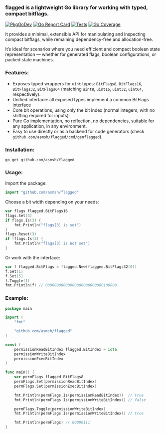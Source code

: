 ### flagged is a lightweight Go library for working with typed, compact bitflags.

[![PkgGoDev](https://pkg.go.dev/badge/github.com/asmsh/flagged)](https://pkg.go.dev/github.com/asmsh/flagged)
[![Go Report Card](https://goreportcard.com/badge/github.com/asmsh/flagged)](https://goreportcard.com/report/github.com/asmsh/flagged)
[![Tests](https://github.com/asmsh/flagged/workflows/Tests/badge.svg)](https://github.com/asmsh/flagged/actions)
[![Go Coverage](https://github.com/asmsh/flagged/wiki/coverage.svg)](https://raw.githack.com/wiki/asmsh/sema/coverage.html)

It provides a minimal, extensible API for manipulating and inspecting compact bitflags, while remaining dependency-free and allocation-free.

It’s ideal for scenarios where you need efficient and compact boolean state representation — whether for generated flags, boolean configurations, or packed state machines.

### Features:

* Exposes typed wrappers for `uint` types: `BitFlags8`, `BitFlags16`, `BitFlags32`, `BitFlags64` (matching `uint8`, `uint16`, `uint32`, `uint64`, respectively).
* Unified interface: all exposed types implement a common BitFlags interface
* Core bit operations, using only the bit index (normal integers, with no shifting required for inputs).
* Pure Go implementation, no reflection, no dependencies, suitable for any application, in any environment.
* Easy to use directly or as a backend for code generators (check `github.com/asmsh/flagged/cmd/genflagged`).

### Installation:

```shell
go get github.com/asmsh/flagged
```

### Usage:

Import the package:

```go
import "github.com/asmsh/flagged"
```

Choose a bit width depending on your needs:

```go
var flags flagged.BitFlags16
flags.Set(3)
if flags.Is(3) {
    fmt.Println("flags[3] is set")
}
flags.Reset(3)
if !flags.Is(3) {
    fmt.Println("flags[3] is not set")
}
```

Or work with the interface:

```go
var f flagged.BitFlags = flagged.New(flagged.BitFlags32(0))
f.Set(1)
f.Set(5)
f.Toggle(1)
fmt.Println(f) // 00000000000000000000000000100000
```

### Example:

```go
package main

import (
	"fmt"

	"github.com/asmsh/flagged"
)

const (
	permissionReadBitIndex flagged.BitIndex = iota
	permissionWriteBitIndex
	permissionExecBitIndex
)

func main() {
	var permFlags flagged.BitFlags8
	permFlags.Set(permissionReadBitIndex)
	permFlags.Set(permissionExecBitIndex)

	fmt.Println(permFlags.Is(permissionReadBitIndex))  // true
	fmt.Println(permFlags.Is(permissionWriteBitIndex)) // false

	permFlags.Toggle(permissionWriteBitIndex)
	fmt.Println(permFlags.Is(permissionWriteBitIndex)) // true

	fmt.Println(permFlags) // 00000111
}
```
